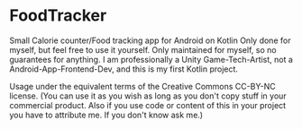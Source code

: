# FoodTracker
Small Calorie counter/Food tracking app for Android on Kotlin
Only done for myself, but feel free to use it yourself. Only maintained for myself, so no guarantees for anything.
I am professionally a Unity Game-Tech-Artist, not a Android-App-Frontend-Dev, and this is my first Kotlin project.

Usage under the equivalent terms of the Creative Commons CC-BY-NC license. (You can use it as you wish as long as you don't copy stuff in your commercial product. Also if you use code or content of this in your project you have to attribute me. If you don't know ask me.)

